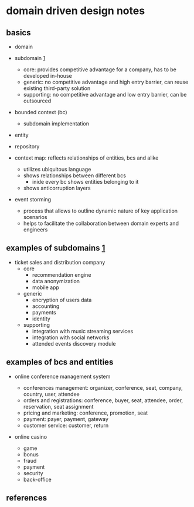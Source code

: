 # domain driven design notes

## basics

- domain
- subdomain [1]
  - core: provides competitive advantage for a company, has to be developed in-house
  - generic: no competitive advantage and high entry barrier, can reuse existing third-party solution
  - supporting: no competitive advantage and low entry barrier, can be outsourced
- bounded context (bc)
  - subdomain implementation
- entity
- repository
- context map: reflects relationships of entities, bcs and alike
  - utilizes ubiquitous language
  - shows relationships between different bcs
    - inide every bc shows entities belonging to it
  - shows anticorruption layers

- event storming
  - process that allows to outline dynamic nature of key application scenarios
  - helps to facilitate the collaboration between domain experts and engineers


## examples of subdomains [1]

- ticket sales and distribution company
  - core
    - recommendation engine
    - data anonymization
    - mobile app
  - generic
    - encryption of users data
    - accounting
    - payments
    - identity
  - supporting
    - integration with music streaming services
    - integration with social networks
    - attended events discovery module


## examples of bcs and entities

- online conference management system 
  - conferences management: organizer, conference, seat, company, country, user, attendee
  - orders and registrations: conference, buyer, seat, attendee, order, reservation, seat assignment
  - pricing and marketing: conference, promotion, seat
  - payment: payer, payment, gateway
  - customer service: customer, return

- online casino
  - game
  - bonus
  - fraud
  - payment
  - security
  - back-office


## references

[1]: https://www.amazon.ca/Learning-Domain-Driven-Design-Aligning-Architecture/dp/1098100131

